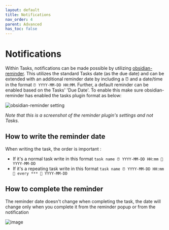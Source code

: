 ```yaml
---
layout: default
title: Notifications
nav_order: 4
parent: Advanced
has_toc: false
---
```


# Notifications

Within Tasks, notifications can be made possible by utilizing [obsidian-reminder](https://github.com/uphy/obsidian-reminder).
This utilizes the standard Tasks date (as the due date) and can be extended with an additional reminder date by including a ⏰ and a date/time in the format `⏰ YYYY-MM-DD HH:MM`.
Further, a default reminder can be enabled based on the Tasks' 'Due Date'.
To enable this make sure obsidian-reminder has enabled the tasks plugin format as below:

![obsidian-reminder setting](https://github.com/schemar/obsidian-tasks/raw/main/resources/screenshots/reminder.png)

*Note that this is a screenshot of the reminder plugin's settings and not Tasks.*
## How to write the reminder date
When writing the task, the order is important :
- If it's a normal task write in this format `task name ⏰ YYYY-MM-DD HH:mm 📅 YYYY-MM-DD`
- If it's a repeating task write in this format `task name ⏰ YYYY-MM-DD HH:mm  🔁 every *** 📅 YYYY-MM-DD`
## How to complete the reminder
The reminder date doesn't change when completing the task, the date will change only when you complete it from the reminder popup or from the notification

![image](https://user-images.githubusercontent.com/38974541/143463881-e4af4b91-426f-48e8-938e-4a1053b06677.png)
